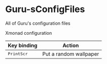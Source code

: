 # Guru-sConfigFiles
All of Guru's configuration files

Xmonad configuration

|Key binding | Action|
|------------|-------|
|<kbd>PrintScr</kbd> | Put a random wallpaper

